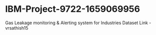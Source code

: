 # IBM-Project-9722-1659069956
Gas Leakage monitoring &amp; Alerting system for Industries
Dataset Link - vrsathish15
